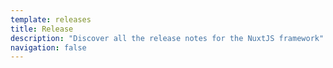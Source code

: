 ```yaml
---
template: releases
title: Release
description: "Discover all the release notes for the NuxtJS framework"
navigation: false
---
```

